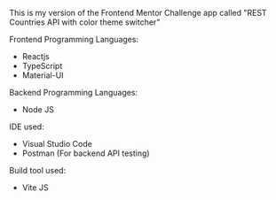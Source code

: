 This is my version of the Frontend Mentor Challenge app called "REST Countries API with color theme switcher"

Frontend Programming Languages: 
- Reactjs
- TypeScript
- Material-UI

Backend Programming Languages:
- Node JS

IDE used:
- Visual Studio Code
- Postman (For backend API testing)

Build tool used: 
- Vite JS
